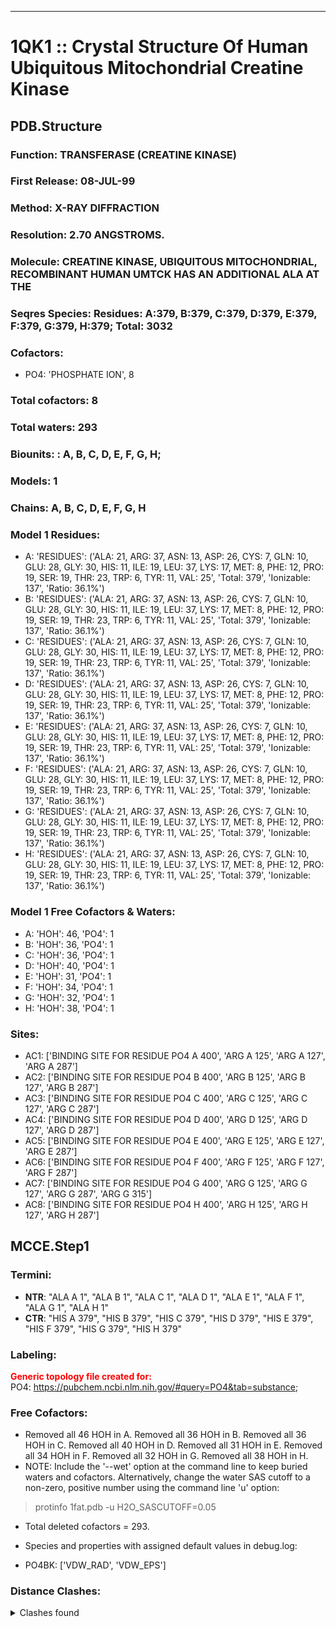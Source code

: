 ---
# 1QK1 :: Crystal Structure Of Human Ubiquitous Mitochondrial Creatine Kinase
## PDB.Structure
### Function: TRANSFERASE (CREATINE KINASE)
### First Release: 08-JUL-99
### Method: X-RAY DIFFRACTION
### Resolution: 2.70 ANGSTROMS.
### Molecule: CREATINE KINASE, UBIQUITOUS MITOCHONDRIAL, RECOMBINANT HUMAN UMTCK HAS AN ADDITIONAL ALA AT THE
### Seqres Species: Residues: A:379, B:379, C:379, D:379, E:379, F:379, G:379, H:379; Total: 3032
### Cofactors:
  - PO4:
 'PHOSPHATE ION', 8

### Total cofactors: 8
### Total waters: 293
### Biounits: : A, B, C, D, E, F, G, H;
### Models: 1
### Chains: A, B, C, D, E, F, G, H
### Model 1 Residues:
  - A:
 'RESIDUES': ('ALA: 21, ARG: 37, ASN: 13, ASP: 26, CYS: 7, GLN: 10, GLU: 28, GLY: 30, HIS: 11, ILE: 19, LEU: 37, LYS: 17, MET: 8, PHE: 12, PRO: 19, SER: 19, THR: 23, TRP: 6, TYR: 11, VAL: 25', 'Total: 379', 'Ionizable: 137',
              'Ratio: 36.1%')
  - B:
 'RESIDUES': ('ALA: 21, ARG: 37, ASN: 13, ASP: 26, CYS: 7, GLN: 10, GLU: 28, GLY: 30, HIS: 11, ILE: 19, LEU: 37, LYS: 17, MET: 8, PHE: 12, PRO: 19, SER: 19, THR: 23, TRP: 6, TYR: 11, VAL: 25', 'Total: 379', 'Ionizable: 137',
              'Ratio: 36.1%')
  - C:
 'RESIDUES': ('ALA: 21, ARG: 37, ASN: 13, ASP: 26, CYS: 7, GLN: 10, GLU: 28, GLY: 30, HIS: 11, ILE: 19, LEU: 37, LYS: 17, MET: 8, PHE: 12, PRO: 19, SER: 19, THR: 23, TRP: 6, TYR: 11, VAL: 25', 'Total: 379', 'Ionizable: 137',
              'Ratio: 36.1%')
  - D:
 'RESIDUES': ('ALA: 21, ARG: 37, ASN: 13, ASP: 26, CYS: 7, GLN: 10, GLU: 28, GLY: 30, HIS: 11, ILE: 19, LEU: 37, LYS: 17, MET: 8, PHE: 12, PRO: 19, SER: 19, THR: 23, TRP: 6, TYR: 11, VAL: 25', 'Total: 379', 'Ionizable: 137',
              'Ratio: 36.1%')
  - E:
 'RESIDUES': ('ALA: 21, ARG: 37, ASN: 13, ASP: 26, CYS: 7, GLN: 10, GLU: 28, GLY: 30, HIS: 11, ILE: 19, LEU: 37, LYS: 17, MET: 8, PHE: 12, PRO: 19, SER: 19, THR: 23, TRP: 6, TYR: 11, VAL: 25', 'Total: 379', 'Ionizable: 137',
              'Ratio: 36.1%')
  - F:
 'RESIDUES': ('ALA: 21, ARG: 37, ASN: 13, ASP: 26, CYS: 7, GLN: 10, GLU: 28, GLY: 30, HIS: 11, ILE: 19, LEU: 37, LYS: 17, MET: 8, PHE: 12, PRO: 19, SER: 19, THR: 23, TRP: 6, TYR: 11, VAL: 25', 'Total: 379', 'Ionizable: 137',
              'Ratio: 36.1%')
  - G:
 'RESIDUES': ('ALA: 21, ARG: 37, ASN: 13, ASP: 26, CYS: 7, GLN: 10, GLU: 28, GLY: 30, HIS: 11, ILE: 19, LEU: 37, LYS: 17, MET: 8, PHE: 12, PRO: 19, SER: 19, THR: 23, TRP: 6, TYR: 11, VAL: 25', 'Total: 379', 'Ionizable: 137',
              'Ratio: 36.1%')
  - H:
 'RESIDUES': ('ALA: 21, ARG: 37, ASN: 13, ASP: 26, CYS: 7, GLN: 10, GLU: 28, GLY: 30, HIS: 11, ILE: 19, LEU: 37, LYS: 17, MET: 8, PHE: 12, PRO: 19, SER: 19, THR: 23, TRP: 6, TYR: 11, VAL: 25', 'Total: 379', 'Ionizable: 137',
              'Ratio: 36.1%')

### Model 1 Free Cofactors & Waters:
  - A:
 'HOH': 46, 'PO4': 1
  - B:
 'HOH': 36, 'PO4': 1
  - C:
 'HOH': 36, 'PO4': 1
  - D:
 'HOH': 40, 'PO4': 1
  - E:
 'HOH': 31, 'PO4': 1
  - F:
 'HOH': 34, 'PO4': 1
  - G:
 'HOH': 32, 'PO4': 1
  - H:
 'HOH': 38, 'PO4': 1

### Sites:
  - AC1: ['BINDING SITE FOR RESIDUE PO4 A 400', 'ARG A 125', 'ARG A 127', 'ARG A 287']
  - AC2: ['BINDING SITE FOR RESIDUE PO4 B 400', 'ARG B 125', 'ARG B 127', 'ARG B 287']
  - AC3: ['BINDING SITE FOR RESIDUE PO4 C 400', 'ARG C 125', 'ARG C 127', 'ARG C 287']
  - AC4: ['BINDING SITE FOR RESIDUE PO4 D 400', 'ARG D 125', 'ARG D 127', 'ARG D 287']
  - AC5: ['BINDING SITE FOR RESIDUE PO4 E 400', 'ARG E 125', 'ARG E 127', 'ARG E 287']
  - AC6: ['BINDING SITE FOR RESIDUE PO4 F 400', 'ARG F 125', 'ARG F 127', 'ARG F 287']
  - AC7: ['BINDING SITE FOR RESIDUE PO4 G 400', 'ARG G 125', 'ARG G 127', 'ARG G 287', 'ARG G 315']
  - AC8: ['BINDING SITE FOR RESIDUE PO4 H 400', 'ARG H 125', 'ARG H 127', 'ARG H 287']

## MCCE.Step1
### Termini:
 - <strong>NTR</strong>: "ALA A   1", "ALA B   1", "ALA C   1", "ALA D   1", "ALA E   1", "ALA F   1", "ALA G   1", "ALA H   1"
 - <strong>CTR</strong>: "HIS A 379", "HIS B 379", "HIS C 379", "HIS D 379", "HIS E 379", "HIS F 379", "HIS G 379", "HIS H 379"

### Labeling:
<strong><font color='red'>Generic topology file created for:</font></strong>  
PO4: https://pubchem.ncbi.nlm.nih.gov/#query=PO4&tab=substance; 

### Free Cofactors:
  - Removed all 46 HOH in A. Removed all 36 HOH in B. Removed all 36 HOH in C. Removed all 40 HOH in D. Removed all 31 HOH in E. Removed all 34 HOH in F. Removed all 32 HOH in G. Removed all 38 HOH in H.
  - NOTE: Include the '--wet' option at the command line to keep buried waters and cofactors. Alternatively, change the water SAS cutoff to a non-zero, positive number using the command line 'u' option:
  > protinfo 1fat.pdb -u H2O_SASCUTOFF=0.05
  - Total deleted cofactors = 293.
  - Species and properties with assigned default values in debug.log:

  - PO4BK: ['VDW_RAD', 'VDW_EPS']


### Distance Clashes:
<details><summary>Clashes found</summary>

- d= 1.55: " CA  NTR A   1" to " CB  ALA A   1"
- d= 1.54: " CA  NTR B   1" to " CB  ALA B   1"
- d= 1.54: " CA  NTR C   1" to " CB  ALA C   1"
- d= 1.54: " CA  NTR D   1" to " CB  ALA D   1"
- d= 1.54: " CA  NTR E   1" to " CB  ALA E   1"
- d= 1.55: " CA  NTR F   1" to " CB  ALA F   1"
- d= 1.54: " CA  NTR G   1" to " CB  ALA G   1"
- d= 1.55: " CA  NTR H   1" to " CB  ALA H   1"

</details>

